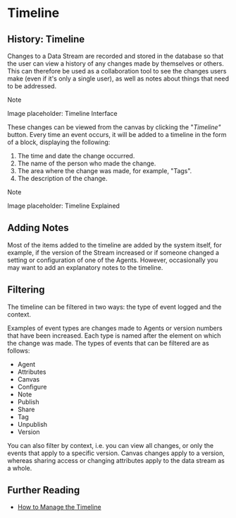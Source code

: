 # Timeline

## History: Timeline

Changes to a Data Stream are recorded and stored in the database so that the user can view a history of any changes made by themselves or others. This can therefore be used as a collaboration tool to see the changes users make (even if it's only a single user), as well as notes about things that need to be addressed.

> [!NOTE]
> Image placeholder: Timeline Interface

These changes can be viewed from the canvas by clicking the "_Timeline"_ button. Every time an event occurs, it will be added to a timeline in the form of a block, displaying the following:

1. The time and date the change occurred.
2. The name of the person who made the change.
3. The area where the change was made, for example, "Tags".
4. The description of the change.

> [!NOTE]
> Image placeholder: Timeline Explained

## Adding Notes

Most of the items added to the timeline are added by the system itself, for example, if the version of the Stream increased or if someone changed a setting or configuration of one of the Agents. However, occasionally you may want to add an explanatory notes to the timeline.

## Filtering

The timeline can be filtered in two ways: the type of event logged and the context.

Examples of event types are changes made to Agents or version numbers that have been increased. Each type is named after the element on which the change was made. The types of events that can be filtered are as follows:

* Agent
* Attributes
* Canvas
* Configure
* Note
* Publish
* Share
* Tag
* Unpublish
* Version

You can also filter by context, i.e. you can view all changes, or only the events that apply to a specific version. Canvas changes apply to a version, whereas sharing access or changing attributes apply to the data stream as a whole.

## Further Reading

* [How to Manage the Timeline](../../how-tos/data-streams/use-the-timeline.md)
